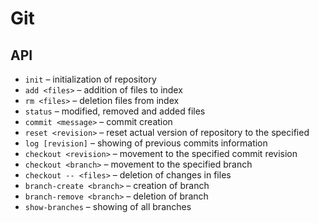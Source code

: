 # Git

## API

* `init` – initialization of repository  
* `add <files>` – addition of files to index
* `rm <files>` – deletion files from index
* `status` – modified, removed and added files
* `commit <message>` – commit creation
* `reset <revision>` – reset actual version of repository to the specified
* `log [revision]` – showing of previous commits information
* `checkout <revision>` – movement to the specified commit revision
* `checkout <branch>` – movement to the specified branch 
* `checkout -- <files>` – deletion of changes in files
* `branch-create <branch>` – creation of branch
* `branch-remove <branch>` – deletion of branch
* `show-branches` – showing of all branches
